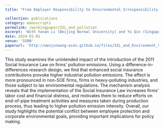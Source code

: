```yaml
---
title: "From Employer Responsibility to Environmental Irresponsibility: Unintended Effects of Social Insurance Law on Pollution Emissions"

collection: publications
category: manuscripts
permalink: /workingpaper/SIL_and_pollution
excerpt: 'With Yanan Li (Beijing Normal University) and Yu Qin (Singapore National University)'
date: 2024-01-01
venue: 'SSRN'
paperurl: 'http://wenjunwang-econ.github.io/files/SIL_and_Environment_V35_GitHub.pdf'
---
```


This study examines the unintended impact of the introduction of the 2011 Social Insurance Law on firms’ pollution emissions. Using a difference-in-differences research design, we find that enhanced social insurance contributions provoke higher industrial pollution emissions. The effect is more pronounced in non-SOE firms, firms in heavy-polluting industries, and those subject to lax environmental regulations. The mechanism analysis reveals that the implementation of the Social Insurance Law increases firms’ labor cost and financial distress, and motivates them to reduce efforts on end-of-pipe treatment activities and measures taken during production process, thus leading to higher pollution emission intensity. Overall, our study highlights the potential conflict between employee protection and corporate environmental goals, providing important implications for policy making.

